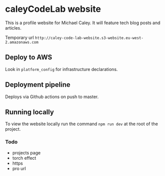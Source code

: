 # caleyCodeLab website

This is a profile website for Michael Caley. It will feature tech blog posts and articles.

Temporary url `http://caley-code-lab-website.s3-website.eu-west-2.amazonaws.com`

## Deploy to AWS

Look in `platform_config` for infrastructure declarations.

## Deployment pipeline

Deploys via Github actions on push to master.

## Running locally

To view the website locally run the command `npm run dev` at the root of the project.

### Todo

- projects page
- torch effect
- https
- pro url